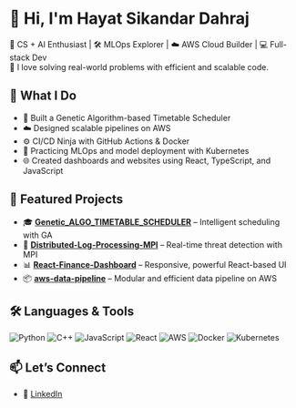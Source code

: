 # 👋 Hi, I'm Hayat Sikandar Dahraj

🌱 CS + AI Enthusiast | 🛠 MLOps Explorer | ☁️ AWS Cloud Builder | 💻 Full-stack Dev  
🎯 I love solving real-world problems with efficient and scalable code.

## 🚀 What I Do
- 🔁 Built a Genetic Algorithm-based Timetable Scheduler
- ☁️ Designed scalable pipelines on AWS
- ⚙️ CI/CD Ninja with GitHub Actions & Docker
- 🧠 Practicing MLOps and model deployment with Kubernetes
- 🌐 Created dashboards and websites using React, TypeScript, and JavaScript

## 📂 Featured Projects
- 🎓 **[Genetic_ALGO_TIMETABLE_SCHEDULER](#)** – Intelligent scheduling with GA
- 🔐 **[Distributed-Log-Processing-MPI](#)** – Real-time threat detection with MPI
- 📊 **[React-Finance-Dashboard](#)** – Responsive, powerful React-based UI
- 📦 **[aws-data-pipeline](#)** – Modular and efficient data pipeline on AWS

## 🛠️ Languages & Tools
![Python](https://img.shields.io/badge/-Python-333?style=flat&logo=python)
![C++](https://img.shields.io/badge/-C++-333?style=flat&logo=c%2B%2B)
![JavaScript](https://img.shields.io/badge/-JavaScript-333?style=flat&logo=javascript)
![React](https://img.shields.io/badge/-React-333?style=flat&logo=react)
![AWS](https://img.shields.io/badge/-AWS-333?style=flat&logo=amazonaws)
![Docker](https://img.shields.io/badge/-Docker-333?style=flat&logo=docker)
![Kubernetes](https://img.shields.io/badge/-Kubernetes-333?style=flat&logo=kubernetes)

## 📫 Let’s Connect
- 🔗 [LinkedIn]([https://www.linkedin.com/in/yourprofile/](https://www.linkedin.com/in/hayat-sikandar-dahraj/))
